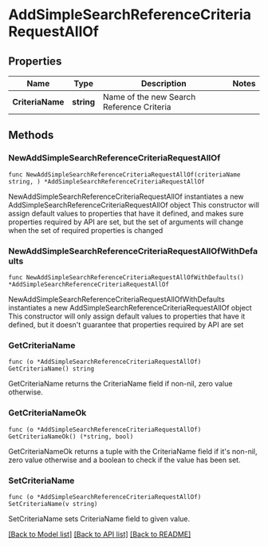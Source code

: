 # AddSimpleSearchReferenceCriteriaRequestAllOf

## Properties

Name | Type | Description | Notes
------------ | ------------- | ------------- | -------------
**CriteriaName** | **string** | Name of the new Search Reference Criteria | 

## Methods

### NewAddSimpleSearchReferenceCriteriaRequestAllOf

`func NewAddSimpleSearchReferenceCriteriaRequestAllOf(criteriaName string, ) *AddSimpleSearchReferenceCriteriaRequestAllOf`

NewAddSimpleSearchReferenceCriteriaRequestAllOf instantiates a new AddSimpleSearchReferenceCriteriaRequestAllOf object
This constructor will assign default values to properties that have it defined,
and makes sure properties required by API are set, but the set of arguments
will change when the set of required properties is changed

### NewAddSimpleSearchReferenceCriteriaRequestAllOfWithDefaults

`func NewAddSimpleSearchReferenceCriteriaRequestAllOfWithDefaults() *AddSimpleSearchReferenceCriteriaRequestAllOf`

NewAddSimpleSearchReferenceCriteriaRequestAllOfWithDefaults instantiates a new AddSimpleSearchReferenceCriteriaRequestAllOf object
This constructor will only assign default values to properties that have it defined,
but it doesn't guarantee that properties required by API are set

### GetCriteriaName

`func (o *AddSimpleSearchReferenceCriteriaRequestAllOf) GetCriteriaName() string`

GetCriteriaName returns the CriteriaName field if non-nil, zero value otherwise.

### GetCriteriaNameOk

`func (o *AddSimpleSearchReferenceCriteriaRequestAllOf) GetCriteriaNameOk() (*string, bool)`

GetCriteriaNameOk returns a tuple with the CriteriaName field if it's non-nil, zero value otherwise
and a boolean to check if the value has been set.

### SetCriteriaName

`func (o *AddSimpleSearchReferenceCriteriaRequestAllOf) SetCriteriaName(v string)`

SetCriteriaName sets CriteriaName field to given value.



[[Back to Model list]](../README.md#documentation-for-models) [[Back to API list]](../README.md#documentation-for-api-endpoints) [[Back to README]](../README.md)


